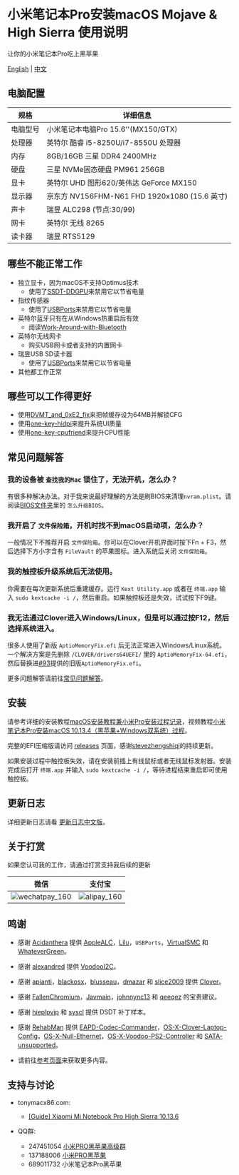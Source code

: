 # 小米笔记本Pro安装macOS Mojave & High Sierra 使用说明

让你的小米笔记本Pro吃上黑苹果

[English](README.md) | [中文](README_CN.md)

## 电脑配置

| 规格     | 详细信息                                     |
| -------- | ---------------------------------------- |
| 电脑型号 | 小米笔记本电脑Pro 15.6''(MX150/GTX)             |
| 处理器   | 英特尔 酷睿 i5-8250U/i7-8550U 处理器             |
| 内存     | 8GB/16GB 三星 DDR4 2400MHz                 |
| 硬盘     | 三星 NVMe固态硬盘 PM961 256GB                  |
| 显卡     | 英特尔 UHD 图形620/英伟达 GeForce MX150          |
| 显示器   | 京东方 NV156FHM-N61 FHD 1920x1080 (15.6 英寸) |
| 声卡     | 瑞昱 ALC298 (节点:30/99)                     |
| 网卡     | 英特尔 无线 8265                              |
| 读卡器   | 瑞昱 RTS5129                               |


## 哪些不能正常工作

- 独立显卡，因为macOS不支持Optimus技术
  - 使用了[SSDT-DDGPU](EFI/CLOVER/ACPI/patched/SSDT-DDGPU.dsl)来禁用它以节省电量
- 指纹传感器
  - 使用了[USBPorts](EFI/CLOVER/kexts/Other/USBPorts.kext)来禁用它以节省电量
- 英特尔蓝牙只有在从Windows热重启后有效
  - 阅读[Work-Around-with-Bluetooth](https://github.com/daliansky/XiaoMi-Pro/wiki/Work-Around-with-Bluetooth)
- 英特尔无线网卡
  - 购买USB网卡或者支持的内置网卡
- 瑞昱USB SD读卡器
  - 使用了[USBPorts](EFI/CLOVER/kexts/Other/USBPorts.kext)来禁用它以节省电量
- 其他都工作正常


## 哪些可以工作得更好

- 使用[DVMT_and_0xE2_fix](BIOS/DVMT_and_0xE2_fix)来把帧缓存设为64MB并解锁CFG
- 使用[one-key-hidpi](one-key-hidpi)来提升系统UI质量
- 使用[one-key-cpufriend](one-key-cpufriend)来提升CPU性能


## 常见问题解答

### 我的设备被 `查找我的Mac` 锁住了，无法开机，怎么办？

有很多种解决办法。对于我来说最好理解的方法是刷BIOS来清理`nvram.plist`。请阅读[BIOS文件夹](BIOS/README_CN.md)里的 `怎么升级BIOS`。


### 我开启了 `文件保险箱`，开机时找不到macOS启动项，怎么办？

一般情况下不推荐开启 `文件保险箱`。你可以在Clover开机界面时按下Fn + F3，然后选择下方小字含有 `FileVault` 的苹果图标。进入系统后关闭 `文件保险箱`。


### 我的触控板升级系统后无法使用。

你需要在每次更新系统后重建缓存。运行 `Kext Utility.app` 或者在 `终端.app` 输入 `sudo kextcache -i /`，然后重启。如果触控板还是失效，试试按下F9键。


### 我无法通过Clover进入Windows/Linux，但是可以通过按F12，然后选择系统进入。

很多人使用了新版 `AptioMemoryFix.efi` 后无法正常进入Windows/Linux系统。一个解决方案是先删除 `/CLOVER/drivers64UEFI/` 里的 `AptioMemoryFix-64.efi`，然后替换进[#93](https://github.com/daliansky/XiaoMi-Pro/issues/93)提供的旧版`AptioMemoryFix.efi`。

更多问题解答请前往[常见问题解答](https://github.com/daliansky/XiaoMi-Pro/wiki/常见问题解答)。


## 安装

请参考详细的安装教程[macOS安装教程兼小米Pro安装过程记录](https://blog.daliansky.net/MacOS-installation-tutorial-XiaoMi-Pro-installation-process-records.html)，视频教程[小米笔记本Pro安装macOS 10.13.4（黑苹果+Windows双系统）过程](https://www.bilibili.com/video/av23052183)。

完整的EFI压缩版请访问 [releases](https://github.com/daliansky/XiaoMi-Pro/releases) 页面，感谢[stevezhengshiqi](https://github.com/stevezhengshiqi)的持续更新。

如果安装过程中触控板失效，请在安装前插上有线鼠标或者无线鼠标发射器。安装完成后打开 `终端.app` 并输入 `sudo kextcache -i /`，等待进程结束重启即可使用触控板。


## 更新日志

详细更新日志请看 [更新日志中文版](Changelog_CN.md)。


## 关于打赏

如果您认可我的工作，请通过打赏支持我后续的更新

| 微信                                                       | 支付宝                                               |
| ---------------------------------------------------------- | ---------------------------------------------------- |
| ![wechatpay_160](http://7.daliansky.net/wechatpay_160.jpg) | ![alipay_160](http://7.daliansky.net/alipay_160.jpg) |


## 鸣谢

- 感谢 [Acidanthera](https://github.com/acidanthera) 提供 [AppleALC](https://github.com/acidanthera/AppleALC)，[Lilu](https://github.com/acidanthera/Lilu)，`USBPorts`，[VirtualSMC](https://github.com/acidanthera/VirtualSMC) 和 [WhateverGreen](https://github.com/acidanthera/WhateverGreen)。

- 感谢 [alexandred](https://github.com/alexandred) 提供 [VoodooI2C](https://github.com/alexandred/VoodooI2C)。

- 感谢 [apianti](https://sourceforge.net/u/apianti)，[blackosx](https://sourceforge.net/u/blackosx)，[blusseau](https://sourceforge.net/u/blusseau)，[dmazar](https://sourceforge.net/u/dmazar) 和 [slice2009](https://sourceforge.net/u/slice2009) 提供 [Clover](https://sourceforge.net/projects/cloverefiboot)。

- 感谢 [FallenChromium](https://github.com/FallenChromium)，[Javmain](https://github.com/javmain)，[johnnync13](https://github.com/johnnync13) 和 [qeeqez](https://github.com/qeeqez) 的宝贵建议。

- 感谢 [hieplpvip](https://github.com/hieplpvip) 和 [syscl](https://github.com/syscl) 提供 DSDT 补丁样本。

- 感谢 [RehabMan](https://github.com/RehabMan) 提供 [EAPD-Codec-Commander](https://github.com/RehabMan/EAPD-Codec-Commander)，[OS-X-Clover-Laptop-Config](https://github.com/RehabMan/OS-X-Clover-Laptop-Config)，[OS-X-Null-Ethernet](https://github.com/RehabMan/OS-X-Null-Ethernet)，[OS-X-Voodoo-PS2-Controller](https://github.com/RehabMan/OS-X-Voodoo-PS2-Controller) 和 [SATA-unsupported](https://github.com/RehabMan/hack-tools/tree/master/kexts/SATA-unsupported.kext)。

- 请前往[参考页面](https://github.com/daliansky/XiaoMi-Pro/wiki/References)来获取更多内容。


## 支持与讨论

* tonymacx86.com:
  * [[Guide] Xiaomi Mi Notebook Pro High Sierra 10.13.6](https://www.tonymacx86.com/threads/guide-xiaomi-mi-notebook-pro-high-sierra-10-13-6.242724)

* QQ群:
  * 247451054 [小米PRO黑苹果高级群](http://shang.qq.com/wpa/qunwpa?idkey=6223ea12a7f7efe58d5972d241000dd59cbd0260db2fdede52836ca220f7f20e)
  * 137188006 [小米PRO黑苹果](http://shang.qq.com/wpa/qunwpa?idkey=c17e190b9466a73cf12e8caec36e87124fce9e231a895353ee817e9921fdd74e)
  * 689011732 小米笔记本Pro黑苹果

